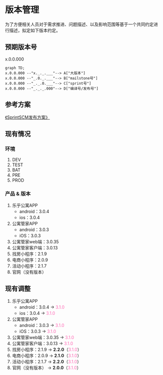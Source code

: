 # 版本管理
为了方便相关人员对于需求推进、问题描述、以及影响范围等基于一个共同约定进行描述，拟定如下版本约定。

## 预期版本号

x.0.0.000

```mermaid
graph TD;
x.0.0.000 --"x._._.___"--> A["大版本"]
x.0.0.000 --"_.0._.___"--> B["mailstone号"]
x.0.0.000 --"_._.0.___"--> C["sprint号"]
x.0.0.000 --"_._._.000"--> D["编译号/发布号"]
```

## 参考方案

[《SprintSCM发布方案》](https://share.weiyun.com/5fA31tv)

## 现有情况
### 环境
1. DEV
2. TEST
3. BAT
4. PRE
5. PROD

### 产品 & 版本
1. 乐乎公寓APP
    * android：3.0.4
    * ios：3.0.4
2. 公寓管家APP
    * android：3.0.3
    * iOS：3.0.3
3. 公寓管家web端：3.0.35
4. 公寓管家客户端：3.0.13
5. 找房小程序：2.1.9
6. 电商小程序：2.0.9
7. 活动小程序：2.1.7
8. 官网（没有版本）

## 现有调整

1. 乐乎公寓APP
    * android：3.0.4 -> <font color="Hotpink">3.1.0</font>
    * ios：3.0.4 -> <font color="Hotpink">3.1.0</font>
2. 公寓管家APP
    * android：3.0.3 -> <font color="Hotpink">3.1.0</font>
    * iOS：3.0.3 -> <font color="Hotpink">3.1.0</font>
3. 公寓管家web端：3.0.35 -> <font color="Hotpink">3.1.0</font>
4. 公寓管家客户端：3.0.13 -> <font color="Hotpink">3.1.0</font>
5. 找房小程序：2.1.9 -> **2.2.0**（<font color="Hotpink">3.1.0</font>）
6. 电商小程序：2.0.9 -> **2.1.0**（<font color="Hotpink">3.1.0</font>）
7. 活动小程序：2.1.7 -> **2.2.0**（<font color="Hotpink">3.1.0</font>）
8. 官网（没有版本） -> **2.0.0**（<font color="Hotpink">3.1.0</font>）